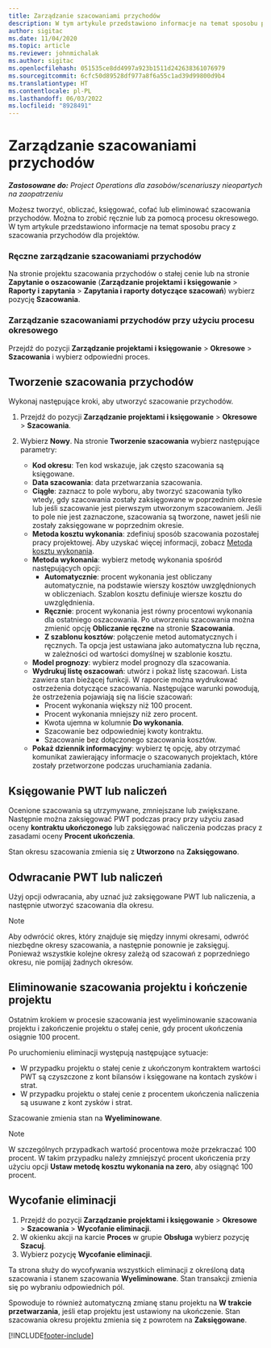 ```yaml
---
title: Zarządzanie szacowaniami przychodów
description: W tym artykule przedstawiono informacje na temat sposobu pracy z szacowania przychodów dla projektów.
author: sigitac
ms.date: 11/04/2020
ms.topic: article
ms.reviewer: johnmichalak
ms.author: sigitac
ms.openlocfilehash: 051535ce8dd4997a923b1511d242638361076979
ms.sourcegitcommit: 6cfc50d89528df977a8f6a55c1ad39d99800d9b4
ms.translationtype: HT
ms.contentlocale: pl-PL
ms.lasthandoff: 06/03/2022
ms.locfileid: "8928491"
---
```

# <a name="manage-revenue-estimates"></a>Zarządzanie szacowaniami przychodów

_**Zastosowane do:** Project Operations dla zasobów/scenariuszy nieopartych na zaopatrzeniu_

Możesz tworzyć, obliczać, księgować, cofać lub eliminować szacowania przychodów. Można to zrobić ręcznie lub za pomocą procesu okresowego. W tym artykule przedstawiono informacje na temat sposobu pracy z szacowania przychodów dla projektów.

### <a name="manage-revenue-estimates-manually"></a>Ręczne zarządzanie szacowaniami przychodów

Na stronie projektu szacowania przychodów o stałej cenie lub na stronie **Zapytanie o oszacowanie** (**Zarządzanie projektami i księgowanie** > **Raporty i zapytania** > **Zapytania i raporty dotyczące szacowań**) wybierz pozycję **Szacowania**.

### <a name="manage-revenue-estimates-using-a-periodic-process"></a>Zarządzanie szacowaniami przychodów przy użyciu procesu okresowego

Przejdź do pozycji **Zarządzanie projektami i księgowanie** > **Okresowe** > **Szacowania** i wybierz odpowiedni proces.

## <a name="create-a-revenue-estimate"></a>Tworzenie szacowania przychodów

Wykonaj następujące kroki, aby utworzyć szacowanie przychodów. 

1. Przejdź do pozycji **Zarządzanie projektami i księgowanie** > **Okresowe** > **Szacowania**.
2. Wybierz **Nowy**. Na stronie **Tworzenie szacowania** wybierz następujące parametry:

   - **Kod okresu**: Ten kod wskazuje, jak często szacowania są księgowane.
   - **Data szacowania**: data przetwarzania szacowania.
   - **Ciągłe**: zaznacz to pole wyboru, aby tworzyć szacowania tylko wtedy, gdy szacowania zostały zaksięgowane w poprzednim okresie lub jeśli szacowanie jest pierwszym utworzonym szacowaniem. Jeśli to pole nie jest zaznaczone, szacowania są tworzone, nawet jeśli nie zostały zaksięgowane w poprzednim okresie.
   - **Metoda kosztu wykonania**: zdefiniuj sposób szacowania pozostałej pracy projektowej. Aby uzyskać więcej informacji, zobacz [Metoda kosztu wykonania](cost-complete-methods.md).
   - **Metoda wykonania**: wybierz metodę wykonania spośród następujących opcji:
     - **Automatycznie**: procent wykonania jest obliczany automatycznie, na podstawie wierszy kosztów uwzględnionych w obliczeniach. Szablon kosztu definiuje wiersze kosztu do uwzględnienia.
     - **Ręcznie**: procent wykonania jest równy procentowi wykonania dla ostatniego oszacowania. Po utworzeniu szacowania można zmienić opcję **Obliczanie ręczne** na stronie **Szacowania**.
     - **Z szablonu kosztów**: połączenie metod automatycznych i ręcznych. Ta opcja jest ustawiana jako automatyczna lub ręczna, w zależności od wartości domyślnej w szablonie kosztu.
   - **Model prognozy**: wybierz model prognozy dla szacowania.
   - **Wydrukuj listę oszacowań**: utwórz i pokaż listę szacowań. Lista zawiera stan bieżącej funkcji. W raporcie można wydrukować ostrzeżenia dotyczące szacowania. Następujące warunki powodują, że ostrzeżenia pojawiają się na liście szacowań:
     - Procent wykonania większy niż 100 procent.
     - Procent wykonania mniejszy niż zero procent.
     - Kwota ujemna w kolumnie **Do wykonania**.
     - Szacowanie bez odpowiedniej kwoty kontraktu.
     - Szacowanie bez dołączonego szacowania kosztów.
   - **Pokaż dziennik informacyjny**: wybierz tę opcję, aby otrzymać komunikat zawierający informacje o szacowanych projektach, które zostały przetworzone podczas uruchamiania zadania.


## <a name="post-wip-or-accruals"></a>Księgowanie PWT lub naliczeń

Ocenione szacowania są utrzymywane, zmniejszane lub zwiększane. Następnie można zaksięgować PWT podczas pracy przy użyciu zasad oceny **kontraktu ukończonego** lub zaksięgować naliczenia podczas pracy z zasadami oceny **Procent ukończenia**.
  
Stan okresu szacowania zmienia się z **Utworzono** na **Zaksięgowano**.

## <a name="reverse-wip-or-accruals"></a>Odwracanie PWT lub naliczeń

Użyj opcji odwracania, aby uznać już zaksięgowane PWT lub naliczenia, a następnie utworzyć szacowania dla okresu.

> [!NOTE]
> Aby odwrócić okres, który znajduje się między innymi okresami, odwróć niezbędne okresy szacowania, a następnie ponownie je zaksięguj. Ponieważ wszystkie kolejne okresy zależą od szacowań z poprzedniego okresu, nie pomijaj żadnych okresów.

## <a name="eliminate-the-estimate-project-and-finish-the-project"></a>Eliminowanie szacowania projektu i kończenie projektu

Ostatnim krokiem w procesie szacowania jest wyeliminowanie szacowania projektu i zakończenie projektu o stałej cenie, gdy procent ukończenia osiągnie 100 procent.

Po uruchomieniu eliminacji występują następujące sytuacje:

- W przypadku projektu o stałej cenie z ukończonym kontraktem wartości PWT są czyszczone z kont bilansów i księgowane na kontach zysków i strat.
- W przypadku projektu o stałej cenie z procentem ukończenia naliczenia są usuwane z kont zysków i strat.

Szacowanie zmienia stan na **Wyeliminowane**.

> [!NOTE]
> W szczególnych przypadkach wartość procentowa może przekraczać 100 procent. W takim przypadku należy zmniejszyć procent ukończenia przy użyciu opcji **Ustaw metodę kosztu wykonania na zero**, aby osiągnąć 100 procent.

## <a name="reverse-elimination"></a>Wycofanie eliminacji

1. Przejdź do pozycji **Zarządzanie projektami i księgowanie** > **Okresowe** > **Szacowania** > **Wycofanie eliminacji**. 
2. W okienku akcji na karcie **Proces** w grupie **Obsługa** wybierz pozycję **Szacuj**. 
3. Wybierz pozycję **Wycofanie eliminacji**.

Ta strona służy do wycofywania wszystkich eliminacji z określoną datą szacowania i stanem szacowania **Wyeliminowane**. Stan transakcji zmienia się po wybraniu odpowiednich pól.

Spowoduje to również automatyczną zmianę stanu projektu na **W trakcie przetwarzania**, jeśli etap projektu jest ustawiony na ukończenie. Stan szacowania okresu projektu zmienia się z powrotem na **Zaksięgowane**.


[!INCLUDE[footer-include](../includes/footer-banner.md)]